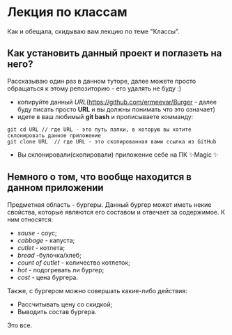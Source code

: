 # Лекция по классам
Как и обещала, скидываю вам лекцию по теме "Классы".

## Как установить данный проект и поглазеть на него?
Рассказываю один раз в данном туторе, далее можете просто обращаться к этому репозиторию - его удалять не буду :)
- копируйте данный *URL*(https://github.com/ermeevar/Burger - далее буду писать просто **URL** и вы должны понимать что это означает)
- идете в ваш любимый **git bash** и прописываете комманду: 
```
git cd URL // где URL - это путь папки, в которую вы хотите склонировать данное приложение
git clone URL  // где URL - это скопированная вами ссылка из GitHub
```
- Вы склонировали(скопировали) приложение себе на ПК  ✨Magic ✨
## Немного о том, что вообще находится в данном приложении
Предметная область - бургеры. Данный бургер может иметь некие свойства, которые являются его составом и отвечает за содержимое. К ним относятся:
- *sause* - соус; 
- *cabbage* - капуста;
- *cutlet* - котлета;
- *bread* -булочка/хлеб;
- *count of cutlet* - количество котлеток;
- *hot* - подогревать ли бургер;
- *cost* - цена бургера.

Также, с бургером можно совершать какие-либо действия:
- Рассчитывать цену со скидкой;
- Выводить состав бургера.

Это все.
